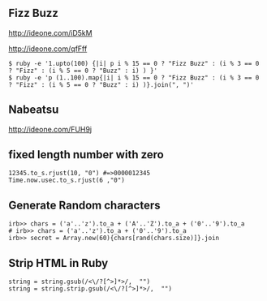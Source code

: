 ## Fizz Buzz

<http://ideone.com/iD5kM>

<http://ideone.com/qfFff>

    $ ruby -e '1.upto(100) {|i| p i % 15 == 0 ? "Fizz Buzz" : (i % 3 == 0 ? "Fizz" : (i % 5 == 0 ? "Buzz" : i) ) }'
    $ ruby -e 'p (1..100).map{|i| i % 15 == 0 ? "Fizz Buzz" : (i % 3 == 0 ? "Fizz" : (i % 5 == 0 ? "Buzz" : i) )}.join(", ")'

## Nabeatsu

<http://ideone.com/FUH9j>


## fixed length number with zero

    12345.to_s.rjust(10, "0") #=>0000012345
    Time.now.usec.to_s.rjust(6 ,"0")
    
## Generate Random characters

    irb>> chars = ('a'..'z').to_a + ('A'..'Z').to_a + ('0'..'9').to_a
    # irb>> chars = ('a'..'z').to_a + ('0'..'9').to_a
    irb>> secret = Array.new(60){chars[rand(chars.size)]}.join

## Strip HTML in Ruby

    string = string.gsub(/<\/?[^>]*>/,  "")
    string = string.strip.gsub(/<\/?[^>]*>/,  "")
    